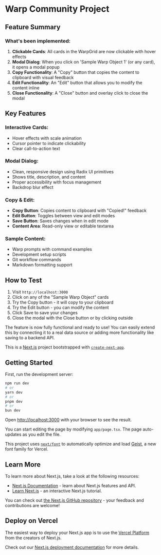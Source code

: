 # Warp Community Project

## Feature Summary

### What's been implemented:
1. **Clickable Cards**: All cards in the WarpGrid are now clickable with hover effects
2. **Modal Dialog**: When you click on 'Sample Warp Object 1' (or any card), it opens a modal popup
3. **Copy Functionality**: A "Copy" button that copies the content to clipboard with visual feedback
4. **Edit Functionality**: An "Edit" button that allows you to modify the content inline
5. **Close Functionality**: A "Close" button and overlay click to close the modal

## Key Features

### Interactive Cards:
- Hover effects with scale animation
- Cursor pointer to indicate clickability
- Clear call-to-action text

### Modal Dialog:
- Clean, responsive design using Radix UI primitives
- Shows title, description, and content
- Proper accessibility with focus management
- Backdrop blur effect

### Copy & Edit:
- **Copy Button**: Copies content to clipboard with "Copied!" feedback
- **Edit Button**: Toggles between view and edit modes
- **Save Button**: Saves changes when in edit mode
- **Content Area**: Read-only view or editable textarea

### Sample Content:
- Warp prompts with command examples
- Development setup scripts
- Git workflow commands
- Markdown formatting support

## How to Test

1. Visit `http://localhost:3000`
2. Click on any of the "Sample Warp Object" cards
3. Try the Copy button - it will copy to your clipboard
4. Try the Edit button - you can modify the content
5. Click Save to save your changes
6. Close the modal with the Close button or by clicking outside

The feature is now fully functional and ready to use! You can easily extend this by connecting it to a real data source or adding more functionality like saving to a backend API.

This is a [Next.js](https://nextjs.org) project bootstrapped with [`create-next-app`](https://nextjs.org/docs/app/api-reference/cli/create-next-app).

## Getting Started

First, run the development server:

```bash
npm run dev
# or
yarn dev
# or
pnpm dev
# or
bun dev
```

Open [http://localhost:3000](http://localhost:3000) with your browser to see the result.

You can start editing the page by modifying `app/page.tsx`. The page auto-updates as you edit the file.

This project uses [`next/font`](https://nextjs.org/docs/app/building-your-application/optimizing/fonts) to automatically optimize and load [Geist](https://vercel.com/font), a new font family for Vercel.

## Learn More

To learn more about Next.js, take a look at the following resources:

- [Next.js Documentation](https://nextjs.org/docs) - learn about Next.js features and API.
- [Learn Next.js](https://nextjs.org/learn) - an interactive Next.js tutorial.

You can check out [the Next.js GitHub repository](https://github.com/vercel/next.js) - your feedback and contributions are welcome!

## Deploy on Vercel

The easiest way to deploy your Next.js app is to use the [Vercel Platform](https://vercel.com/new?utm_medium=default-template&filter=next.js&utm_source=create-next-app&utm_campaign=create-next-app-readme) from the creators of Next.js.

Check out our [Next.js deployment documentation](https://nextjs.org/docs/app/building-your-application/deploying) for more details.
